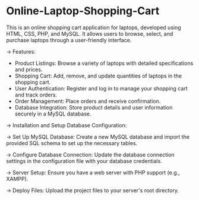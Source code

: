 # Online-Laptop-Shopping-Cart

This is an online shopping cart application for laptops, developed using HTML, CSS, PHP, and MySQL. It allows users to browse, select, and purchase laptops through a user-friendly interface.

-> Features:

- Product Listings: Browse a variety of laptops with detailed specifications and prices.
- Shopping Cart: Add, remove, and update quantities of laptops in the shopping cart.
- User Authentication: Register and log in to manage your shopping cart and track orders.
- Order Management: Place orders and receive confirmation.
- Database Integration: Store product details and user information securely in a MySQL database.

-> Installation and Setup
Database Configuration:

-> Set Up MySQL Database:
Create a new MySQL database and import the provided SQL schema to set up the necessary tables.

-> Configure Database Connection:
Update the database connection settings in the configuration file with your database credentials.

-> Server Setup:
Ensure you have a web server with PHP support (e.g., XAMPP).

-> Deploy Files:
Upload the project files to your server's root directory.
